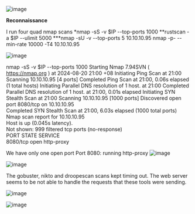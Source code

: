 
![image](https://github.com/user-attachments/assets/09cf167b-ac16-45f5-9afc-5a66232cba1d)

**Reconnaissance**

I run four quad nmap scans 
*nmap -sS -v $IP --top-ports 1000
**rustscan -a $IP --ulimit 5000
***nmap -sU -v --top-ports 5 10.10.10.95
nmap -p- --min-rate 10000 -T4 10.10.10.95

![image](https://github.com/user-attachments/assets/5a46ac1f-83d8-45c7-967a-9d3ea37adf4a)

 nmap -sS -v $IP --top-ports 1000 
Starting Nmap 7.94SVN ( https://nmap.org ) at 2024-08-20 21:00 +08
Initiating Ping Scan at 21:00
Scanning 10.10.10.95 [4 ports]
Completed Ping Scan at 21:00, 0.06s elapsed (1 total hosts)
Initiating Parallel DNS resolution of 1 host. at 21:00
Completed Parallel DNS resolution of 1 host. at 21:00, 0.01s elapsed
Initiating SYN Stealth Scan at 21:00
Scanning 10.10.10.95 [1000 ports]
Discovered open port 8080/tcp on 10.10.10.95                                                                        
Completed SYN Stealth Scan at 21:00, 6.03s elapsed (1000 total ports)                                               
Nmap scan report for 10.10.10.95                                                                                    
Host is up (0.045s latency).                                                                                        
Not shown: 999 filtered tcp ports (no-response)                                                                     
PORT     STATE SERVICE                                                                                              
8080/tcp open  http-proxy                                     
                                                             
We have only one open port 
Port 8080: running http-proxy 
![image](https://github.com/user-attachments/assets/c17e1523-7520-4938-9e9d-9406b2262860)

![image](https://github.com/user-attachments/assets/b25868a2-2de4-48f2-a1e5-1537de6294ab)

The gobuster, nikto and droopescan scans kept timing out. The web server seems to be not able to handle the requests that these tools were sending.



![image](https://github.com/user-attachments/assets/5a828589-b52e-4680-b3f3-a8436e85fc3f)


![image](https://github.com/user-attachments/assets/af633c62-4676-4cee-8f75-39341a35076e)


